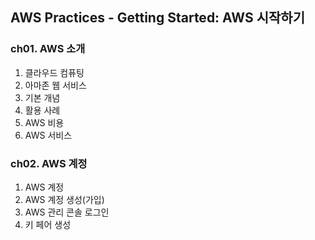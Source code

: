 ## AWS Practices - Getting Started: AWS 시작하기


### ch01. AWS 소개
1. 클라우드 컴퓨팅 
2. 아마존 웹 서비스
3. 기본 개념 
4. 활용 사례 
5. AWS 비용 
6. AWS 서비스

### ch02. AWS 계정
1. AWS 계정 
2. AWS 계정 생성(가입)
3. AWS 관리 콘솔 로그인 
4. 키 페어 생성
